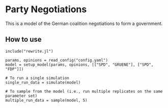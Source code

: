 # Party Negotiations

This is a model of the German coalition negotiations to form a government.


## How to use

```{julia}
include("rewrite.jl")

params, opinions = read_config("config.yaml")
model = setup_model(params, opinions, [["SPD", "GRUENE"], ["SPD", "FDP"]])

# To run a single simulation
single_run_data = simulate(model)

# To sample from the model (i.e., run multiple replicates on the same parameter set)
multiple_run_data = sample(model, 5)
```
